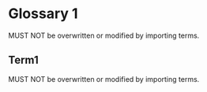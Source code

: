 # Glossary 1

MUST NOT be overwritten or modified by importing terms.

## Term1

MUST NOT be overwritten or modified by importing terms.
